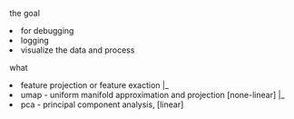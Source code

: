 the goal
<li>for debugging
<li>logging
<li>visualize the data and process

what
<li>feature projection or feature exaction
|_<li> umap - uniform manifold approximation and projection [none-linear]
|_<li> pca - principal component analysis, [linear]

